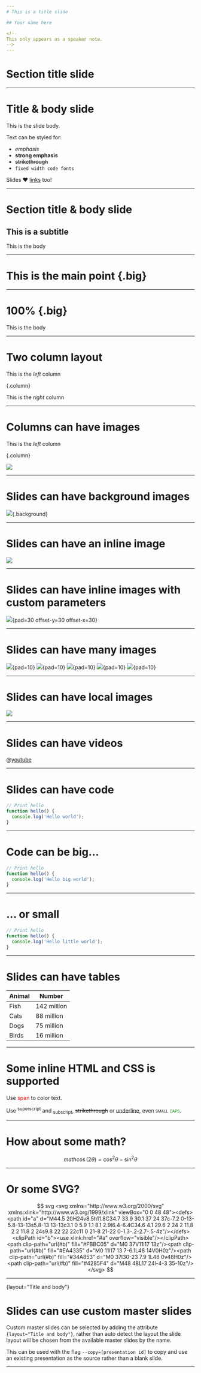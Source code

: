 ```yaml
---
# This is a title slide

## Your name here

<!--
This only appears as a speaker note.
-->
---
```


# Section title slide

---

# Title & body slide

This is the slide body.

Text can be styled for:

- _emphasis_
- **strong emphasis**
- ~~strikethrough~~
- `fixed width code fonts`

Slides :heart: [links](https://developers.google.com/slides) too!

---

# Section title & body slide

## This is a subtitle

This is the body

---

# This is the main point {.big}

---

# 100% {.big}

This is the body

---

# Two column layout

This is the _left_ column

{.column}

This is the _right_ column

---

# Columns can have images

This is the _left_ column

{.column}

![](https://picsum.photos/g/1600/900)

---

# Slides can have background images

![](https://picsum.photos/g/1600/900){.background}

---

# Slides can have an inline image

![](https://picsum.photos/1600/900)

---

# Slides can have inline images with custom parameters

![](https://picsum.photos/1600/900){pad=30 offset-y=30 offset-x=30}

---

# Slides can have many images

![](https://www.gstatic.com/images/branding/product/2x/drive_36dp.png){pad=10}
![](https://www.gstatic.com/images/branding/product/2x/docs_36dp.png){pad=10}
![](https://www.gstatic.com/images/branding/product/2x/sheets_36dp.png){pad=10}
![](https://www.gstatic.com/images/branding/product/2x/slides_36dp.png){pad=10}
![](https://www.gstatic.com/images/branding/product/2x/forms_36dp.png){pad=10}

---

# Slides can have local images

![](image_slide.png)

---

# Slides can have videos

@[youtube](QBcHT0XJRP8)

---

# Slides can have code

```javascript
// Print hello
function hello() {
  console.log('Hello world');
}
```

---

# Code can be big...

```javascript {style="font-size: 36pt"}
// Print hello
function hello() {
  console.log('Hello big world');
}
```

---

# ... or small

```javascript {style="font-size: 8pt}
// Print hello
function hello() {
  console.log('Hello little world');
}
```

---

# Slides can have tables

| Animal | Number      |
| ------ | ----------- |
| Fish   | 142 million |
| Cats   | 88 million  |
| Dogs   | 75 million  |
| Birds  | 16 million  |

---

# Some inline HTML and CSS is supported

Use <span style="color:red">span</span> to color text.

Use <sup>superscript</sup> and <sub>subscript</sub>, <span style="text-decoration: line-through">strikethrough</span>
or <span style="text-decoration: underline">underline</span>, even <span style="font-variant: small-caps">small <span style="color:green">caps</span>.</span>

---

# How about some math?

$$
math
\cos (2\theta) = \cos^2 \theta - \sin^2 \theta
$$

---

# Or some SVG?

$$
svg
<svg xmlns="http://www.w3.org/2000/svg" xmlns:xlink="http://www.w3.org/1999/xlink" viewBox="0 0 48 48"><defs><path id="a" d="M44.5 20H24v8.5h11.8C34.7 33.9 30.1 37 24 37c-7.2 0-13-5.8-13-13s5.8-13 13-13c3.1 0 5.9 1.1 8.1 2.9l6.4-6.4C34.6 4.1 29.6 2 24 2 11.8 2 2 11.8 2 24s9.8 22 22 22c11 0 21-8 21-22 0-1.3-.2-2.7-.5-4z"/></defs><clipPath id="b"><use xlink:href="#a" overflow="visible"/></clipPath><path clip-path="url(#b)" fill="#FBBC05" d="M0 37V11l17 13z"/><path clip-path="url(#b)" fill="#EA4335" d="M0 11l17 13 7-6.1L48 14V0H0z"/><path clip-path="url(#b)" fill="#34A853" d="M0 37l30-23 7.9 1L48 0v48H0z"/><path clip-path="url(#b)" fill="#4285F4" d="M48 48L17 24l-4-3 35-10z"/></svg>
$$

---

{layout="Title and body"}

# Slides can use custom master slides

Custom master slides can be selected by adding the attribute `{layout="Title and body"}`, rather than auto detect the layout
the slide layout will be chosen from the available master slides by the name.

This can be used with the flag `--copy=[presentation id]` to copy and use an existing presentation as the source rather than a blank slide.

---
